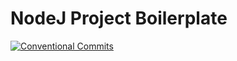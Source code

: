 # NodeJ Project Boilerplate

[![Conventional Commits](https://img.shields.io/badge/Conventional%20Commits-1.0.0-yellow.svg)](https://conventionalcommits.org)